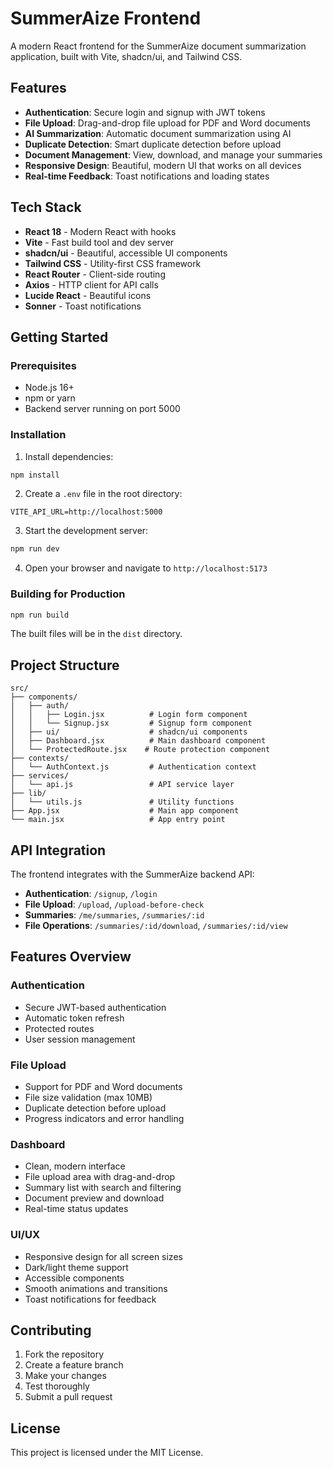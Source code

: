 # SummerAize Frontend

A modern React frontend for the SummerAize document summarization application, built with Vite, shadcn/ui, and Tailwind CSS.

## Features

- **Authentication**: Secure login and signup with JWT tokens
- **File Upload**: Drag-and-drop file upload for PDF and Word documents
- **AI Summarization**: Automatic document summarization using AI
- **Duplicate Detection**: Smart duplicate detection before upload
- **Document Management**: View, download, and manage your summaries
- **Responsive Design**: Beautiful, modern UI that works on all devices
- **Real-time Feedback**: Toast notifications and loading states

## Tech Stack

- **React 18** - Modern React with hooks
- **Vite** - Fast build tool and dev server
- **shadcn/ui** - Beautiful, accessible UI components
- **Tailwind CSS** - Utility-first CSS framework
- **React Router** - Client-side routing
- **Axios** - HTTP client for API calls
- **Lucide React** - Beautiful icons
- **Sonner** - Toast notifications

## Getting Started

### Prerequisites

- Node.js 16+ 
- npm or yarn
- Backend server running on port 5000

### Installation

1. Install dependencies:
```bash
npm install
```

2. Create a `.env` file in the root directory:
```env
VITE_API_URL=http://localhost:5000
```

3. Start the development server:
```bash
npm run dev
```

4. Open your browser and navigate to `http://localhost:5173`

### Building for Production

```bash
npm run build
```

The built files will be in the `dist` directory.

## Project Structure

```
src/
├── components/
│   ├── auth/
│   │   ├── Login.jsx          # Login form component
│   │   └── Signup.jsx         # Signup form component
│   ├── ui/                    # shadcn/ui components
│   ├── Dashboard.jsx          # Main dashboard component
│   └── ProtectedRoute.jsx    # Route protection component
├── contexts/
│   └── AuthContext.js         # Authentication context
├── services/
│   └── api.js                 # API service layer
├── lib/
│   └── utils.js               # Utility functions
├── App.jsx                    # Main app component
└── main.jsx                   # App entry point
```

## API Integration

The frontend integrates with the SummerAize backend API:

- **Authentication**: `/signup`, `/login`
- **File Upload**: `/upload`, `/upload-before-check`
- **Summaries**: `/me/summaries`, `/summaries/:id`
- **File Operations**: `/summaries/:id/download`, `/summaries/:id/view`

## Features Overview

### Authentication
- Secure JWT-based authentication
- Automatic token refresh
- Protected routes
- User session management

### File Upload
- Support for PDF and Word documents
- File size validation (max 10MB)
- Duplicate detection before upload
- Progress indicators and error handling

### Dashboard
- Clean, modern interface
- File upload area with drag-and-drop
- Summary list with search and filtering
- Document preview and download
- Real-time status updates

### UI/UX
- Responsive design for all screen sizes
- Dark/light theme support
- Accessible components
- Smooth animations and transitions
- Toast notifications for feedback

## Contributing

1. Fork the repository
2. Create a feature branch
3. Make your changes
4. Test thoroughly
5. Submit a pull request

## License

This project is licensed under the MIT License.
